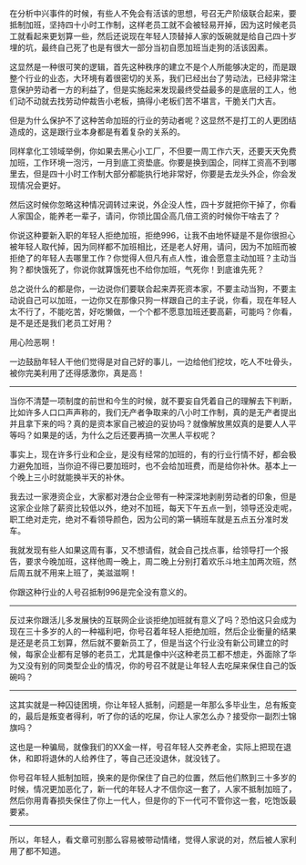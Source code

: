 <p data-pid="cNWVXebL">在分析中兴事件的时候，有些人不免会有活该的思想，号召无产阶级联合起来，要抵制加班，坚持四十小时工作制，这样老员工就不会被轻易开掉，因为这时候老员工就看起来更划算一些，然后还说现在年轻人顶替掉人家的饭碗就是给自己四十岁埋的坑，最终自己死了也是有很大一部分当初自愿加班当走狗的活该因素。</p><p data-pid="hhBdxb6D">这显然是一种很可笑的逻辑，首先这种秩序的建立不是个人所能够决定的，而是跟整个行业的业态，大环境有着很密切的关系，我们已经出台了劳动法，已经非常注意保护劳动者一方的利益了，但是实施起来发现最终受益最多的是底层的工人，他们动不动就去找劳动仲裁告小老板，搞得小老板们苦不堪言，干脆关门大吉。</p><p data-pid="YfHSAMGj">但是为什么保护不了这种苦命加班的行业的劳动者呢？这显然不是打工的人更团结造成的，这是跟行业本身都是有着复杂的关系的。</p><p data-pid="J0IbIdm7">同样拿化工领域举例，你如果去黑心小工厂，不但要一周工作六天，还要天天免费加班，工作环境一泡污，一月到底工资垫底。你要是换到国企，同样工资高不到哪里去，但是四十小时工作制大部分都能执行地非常好，你要是去龙头外企，你会发现情况会更好。</p><p data-pid="lSGzFLyS">然后这时候你忽略这种情况调转过来说，外企没人性，四十岁就把你干掉了，你看人家国企，能养老一辈子，请问，你领比国企高几倍工资的时候你干啥去了？</p><p data-pid="Dq-nZjPF">你说这种要新入职的年轻人拒绝加班，拒绝996，让我不由地怀疑是不是你很担心被年轻人取代掉，因为同样都不加班相比，还是老人好用，请问，因为不加班而被拒绝了的年轻人去哪里工作？你觉得人但凡有点人性，谁会愿意主动加班？主动当狗？都快饿死了，你说你就算饿死也不给你加班，气死你！到底谁先死？</p><p data-pid="T_pzapbF">总之说什么的都是你，一边说你们要联合起来弄死资本家，不要主动当狗，不要主动说自己可以加班，一边你又在那像只狗一样跟自己的主子说，你看，现在年轻人太不行了，不能吃苦，好吃懒做，一个个都不愿意加班还要高薪，可能吗？你看，是不是还是我们老员工好用？</p><p data-pid="k5uTu3WY">用心险恶啊！</p><p data-pid="aiTyRqUt">一边鼓励年轻人干他们觉得是对自己好的事儿，一边给他们挖坟，吃人不吐骨头，被你完美利用了还得感激你，真是高！</p><hr><p data-pid="sWQj5I4U">当你不清楚一项制度的前世和今生的时候，就不要妄自凭着自己的理解去下判断，比如许多人口口声声称的，我们无产者争取来的八小时工作制，真的是无产者提出并且拿下来的吗？真的是资本家自己被迫的妥协吗？就像解放黑奴真的是要人人平等吗？如果是的话，为什么之后还要再搞一次黑人平权呢？</p><p data-pid="R1k-sICN">事实上，现在许多行业和企业，是没有经常的加班的，有的行业行情不好，都会极力避免加班，当你迫不得已要加班时，也不会给加班费，而是给你补休。基本上一个晚上三小时就能换半天的补休。</p><p data-pid="7uLcaOwV">我去过一家港资企业，大家都对港台企业带有一种深深地剥削劳动者的印象，但是这家企业除了薪资比较低以外，绝对不加班，每天下午五点一到，领导还没走呢，职工绝对走完，绝对不看领导颜色，因为公司的第一辆班车就是五点五分准时发车。</p><p data-pid="AAaG_vVU">我就发现有些人如果这周有事，又不想请假，就会自己找点事，给领导打一个报告，要求今晚加班，这样他周一晚上，周二晚上分别打着欢乐斗地主加两次班，然后周五就不用来上班了，美滋滋啊！</p><p data-pid="A0BmUqIQ">你跟这种行业的人号召抵制996是完全没有意义的。</p><hr><p data-pid="3tpa3J88">反过来你跟活儿多发展快的互联网企业谈拒绝加班就有意义了吗？恐怕这只会成为现在三十多岁的人的一种福利吧，你号召着年轻人拒绝加班，然后企业衡量的结果是还是老员工划算，然后就不要新员工了，但是当这个行业没有新公司建立的时候，每家企业都有足够的老员工，尤其是像中兴这种老员工都不想走，外面除了华为又没有别的同类型企业的情况，你的号召不就是让年轻人去吃屎来保住自己的饭碗吗？</p><hr><p data-pid="eOYkz55F">这其实就是一种囚徒困境，你让年轻人抵制，问题是一年那么多毕业生，总有叛变的，最后是叛变者得利，听了你的话的吃屎，你让人家怎么办？接受你一副烈士锦旗吗？</p><p data-pid="P8Xlmx1Y">这也是一种骗局，就像我们的XX金一样，号召年轻人交养老金，实际上把现在退休，和即将退休的人给养住了，等自己还没退休，就没钱了。</p><p data-pid="qtdvyhCr">你号召年轻人抵制加班，换来的是你保住了自己的位置，然后他们熬到三十多岁的时候，情况更加恶化了，新一代的年轻人才不信你这一套了，人家不抵制加班了，然后你用青春损失保住了你上一代人，但是你的下一代可不管你这一套，吃饱饭最要紧。</p><hr><p data-pid="EWCXC8eR">所以，年轻人，看文章可别那么容易被带动情绪，觉得人家说的对，然后被人家利用了都不知道。</p>